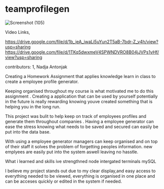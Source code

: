 
# teamprofilegen

![Screenshot (105)](https://user-images.githubusercontent.com/79078061/120426909-4d19d400-c3b4-11eb-8202-204a7aa63a13.png)

Video Links,

https://drive.google.com/file/d/1b_jeA_iwaLi5uYun2T5aB-7bdr-Z_v4h/view?usp=sharing
https://drive.google.com/file/d/1TKq5dwxmeV4SPWNDVRO8B04jJVPs1vHf/view?usp=sharing

contributors: 1, Nadja Antonjak

Creating a Homework Assignment that applies knowledge learn in class to create a employee profile generator.

Keeping organised throughout my course is what motivated me to do this assignment . Creating a application that can be used by yourself potentially in the future is really rewarding knowing youve created something that is helping you in the long run.

This project was bulit to help keep on track of employees profiles and generate them throughout companies . Having a employee generator can ease the stress knowing what needs to be saved and secured can easily be put into the data base.

With using a employee generator managers can keep organised and on top of their staff it solves the problem of forgetting peoples information. new emplyees are easily put into the system aswell leaving no hasstle.

What i learned and skills ive strengthned node intergated terminals mySQL

I believe my project stands out due to my clear display,and easy access to everything needed to be viewed, everything is organised in one place and can be acceses quickly or edited in the system if needed.
